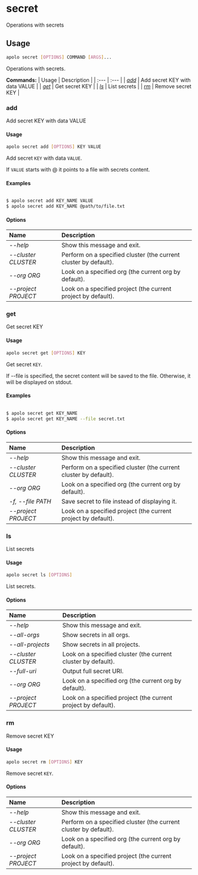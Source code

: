 # secret

Operations with secrets

## Usage

```bash
apolo secret [OPTIONS] COMMAND [ARGS]...
```

Operations with secrets.

**Commands:**
| Usage | Description |
| :--- | :--- |
| [_add_](secret.md#add) | Add secret KEY with data VALUE |
| [_get_](secret.md#get) | Get secret KEY |
| [_ls_](secret.md#ls) | List secrets |
| [_rm_](secret.md#rm) | Remove secret KEY |


### add

Add secret KEY with data VALUE


#### Usage

```bash
apolo secret add [OPTIONS] KEY VALUE
```

Add secret `KEY` with data `VALUE`.

If `VALUE` starts with @ it points to a
file with secrets content.

#### Examples

```bash

$ apolo secret add KEY_NAME VALUE
$ apolo secret add KEY_NAME @path/to/file.txt
```

#### Options

| Name | Description |
| :--- | :--- |
| _--help_ | Show this message and exit. |
| _--cluster CLUSTER_ | Perform on a specified cluster \(the current cluster by default\). |
| _--org ORG_ | Look on a specified org \(the current org by default\). |
| _--project PROJECT_ | Look on a specified project \(the current project by default\). |



### get

Get secret KEY


#### Usage

```bash
apolo secret get [OPTIONS] KEY
```

Get secret `KEY`.

If --file is specified, the secret content will be saved to
the file.
Otherwise, it will be displayed on stdout.

#### Examples

```bash

$ apolo secret get KEY_NAME
$ apolo secret get KEY_NAME --file secret.txt
```

#### Options

| Name | Description |
| :--- | :--- |
| _--help_ | Show this message and exit. |
| _--cluster CLUSTER_ | Perform on a specified cluster \(the current cluster by default\). |
| _--org ORG_ | Look on a specified org \(the current org by default\). |
| _-f, --file PATH_ | Save secret to file instead of displaying it. |
| _--project PROJECT_ | Look on a specified project \(the current project by default\). |



### ls

List secrets


#### Usage

```bash
apolo secret ls [OPTIONS]
```

List secrets.

#### Options

| Name | Description |
| :--- | :--- |
| _--help_ | Show this message and exit. |
| _--all-orgs_ | Show secrets in all orgs. |
| _--all-projects_ | Show secrets in all projects. |
| _--cluster CLUSTER_ | Look on a specified cluster \(the current cluster by default\). |
| _--full-uri_ | Output full secret URI. |
| _--org ORG_ | Look on a specified org \(the current org by default\). |
| _--project PROJECT_ | Look on a specified project \(the current project by default\). |



### rm

Remove secret KEY


#### Usage

```bash
apolo secret rm [OPTIONS] KEY
```

Remove secret `KEY`.

#### Options

| Name | Description |
| :--- | :--- |
| _--help_ | Show this message and exit. |
| _--cluster CLUSTER_ | Perform on a specified cluster \(the current cluster by default\). |
| _--org ORG_ | Look on a specified org \(the current org by default\). |
| _--project PROJECT_ | Look on a specified project \(the current project by default\). |


